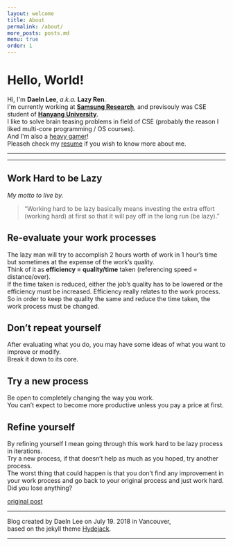 ```yaml
---
layout: welcome
title: About
permalink: /about/
more_posts: posts.md
menu: true
order: 1
---
```


# Hello, World!

Hi, I'm **DaeIn Lee**, *a.k.a.* **Lazy Ren**.<br>
I'm currently working at **[Samsung Research](https://research.samsung.com/)**, and previsouly was CSE student of **[Hanyang University](https://www.hanyang.ac.kr/)**.<br>
I like to solve brain teasing problems in field of CSE (probably the reason I liked multi-core programming / OS courses).<br>
And I'm also a [heavy gamer](https://steamcommunity.com/id/lazyren)!<br>
Pleaseh check my [resume](/resume/) if you wish to know more about me.

***

<!--posts_list-->

***

## Work Hard to be Lazy

_My motto to live by._

> “Working hard to be lazy basically means investing the extra effort (working hard) at first so that it will pay off in the long run (be lazy).”

## Re-evaluate your work processes

The lazy man will try to accomplish 2 hours worth of work in 1 hour’s time but sometimes at the expense of the work’s quality.<br>
Think of it as **efficiency = quality/time** taken (referencing speed = distance/over).<br>
If the time taken is reduced, either the job’s quality has to be lowered or the efficiency must be increased. Efficiency really relates to the work process.<br>
So in order to keep the quality the same and reduce the time taken, the work process must be changed.

## Don’t repeat yourself

After evaluating what you do, you may have some ideas of what you want to improve or modify.<br>
Break it down to its core.

## Try a new process

Be open to completely changing the way you work.<br>
You can’t expect to become more productive unless you pay a price at first.

## Refine yourself

By refining yourself I mean going through this work hard to be lazy process in iterations.<br>
Try a new process, if that doesn’t help as much as you hoped, try another process.<br>
The worst thing that could happen is that you don’t find any improvement in your work process and go back to your original process and just work hard.<br>
Did you lose anything?

[original post](http://blog.vivekmahbubani.com/2007/03/work-hard-to-be-lazy.html)<br>

***

Blog created by DaeIn Lee on July 19. 2018 in Vancouver,<br>
based on the jekyll theme [Hydejack](https://hydejack.com).

***

<!--author-->
